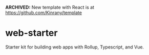 **ARCHIVED:** New template with React is at https://github.com/Kinrany/template

# web-starter
Starter kit for building web apps with Rollup, Typescript, and Vue.
